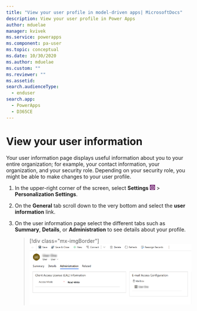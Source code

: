 ```yaml
---
title: "View your user profile in model-driven apps| MicrosoftDocs"
description: View your user profile in Power Apps
author: mduelae
manager: kvivek
ms.service: powerapps
ms.component: pa-user
ms.topic: conceptual
ms.date: 10/30/2020
ms.author: mduelae
ms.custom: ""
ms.reviewer: ""
ms.assetid: 
search.audienceType: 
  - enduser
search.app: 
  - PowerApps
  - D365CE
---
```


# View your user information  

Your user information page displays useful information about you to your entire organization; for example, your contact information, your organization, and your security role. Depending on your security role, you might be able to make changes to your user profile.  
  
1. In the upper-right corner of the screen, select **Settings** ![user profile settings button](media/user-profile-settings-button.png) > **Personalization Settings**.  
 
2. On the **General** tab scroll down to the very bottom and select the **user information** link.  
  
3. On the user information page select the different tabs such as **Summary**, **Details**, or **Administration** to see details about your profile. 

   > [!div class="mx-imgBorder"] 
   > ![User profile page](media/user-profile-info.png "User profile page")
  

